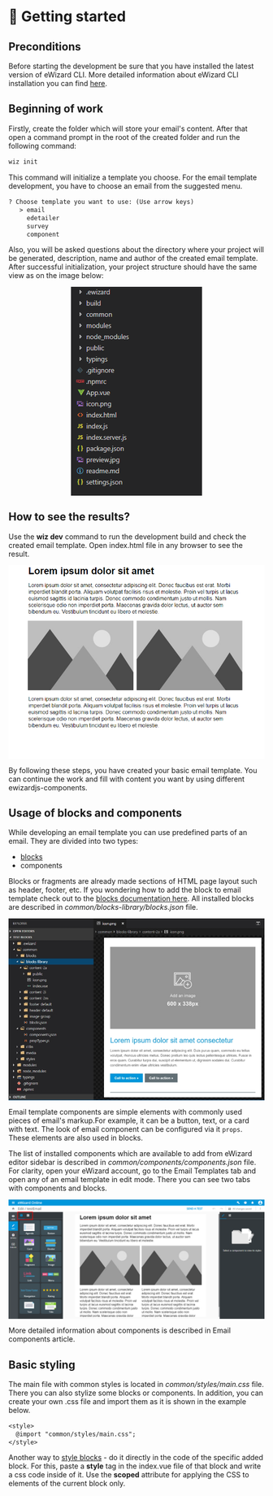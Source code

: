 # :email: Getting started

## Preconditions

Before starting the development be sure that you have installed the latest version of eWizard CLI. More detailed information about eWizard CLI installation you can find [here](../Installation.html). 

## Beginning of work

Firstly, create the folder which will store your email's content. After that open a command prompt in the root of the created folder and run the following command: 
```bash
wiz init
```
This command will initialize a template you choose. For the email template development, you have to choose an email from the suggested menu. 
```bash{2}
? Choose template you want to use: (Use arrow keys)
   > email
     edetailer
     survey
     component
```
Also, you will be asked questions about the directory where your project will be generated, description, name and author of the created email template. After successful initialization, your project structure should have the same view as on the image below: 

<img src="../../media/images/folderStructure.png" alt="folderStructure" style="display: block; margin: 0 auto;">

## How to see the results?

Use the **wiz dev** command to run the development build and check the created email template. Open index.html file in any browser to see the result.

<img src="../../media/images/emailResult.png" alt="emailResult" style="display: block; margin: 0 auto;">

By following these steps, you have created your basic email template. You can continue the work and fill with content you want by using different ewizardjs-components.

## Usage of blocks and components 

While developing an email template you can use predefined parts of an email. They are divided into two types:

* [blocks](/documentation/email-development/blocks.html)
* components

Blocks or fragments are already made sections of HTML page layout such as header, footer, etc. If you wondering how to add the block to email template check out to the [blocks documentation here](/documentation/email-development/blocks.html#adding-block-to-et). All installed blocks are described in *common/blocks-library/blocks.json* file.

<img src="../../media/images/blockExample.png" alt="blockExample" style="display: block; margin: 0 auto;">

Email template components are simple elements with commonly used pieces of email's markup.For example, it can be a button, text, or a card with text. The look of email component can be configured via it `props`. These elements are also used in blocks. 

The list of installed components which are available to add from eWizard editor sidebar is described in *common/components/components.json* file.
For clarity, open your eWizard account, go to the Email Templates tab and open any of an email template in edit mode. There you can see two tabs with components and blocks.

<img src="../../media/images/editMode.png" alt="editMode " style="display: block; margin: 0 auto;">

More detailed information about components is described in Email components article.

## Basic styling

The main file with common styles is located in *common/styles/main.css* file. There you can also stylize some blocks or components. In addition, you can create your own .css file and import them as it is shown in the example below.

```html{2}
<style>
  @import "common/styles/main.css";
</style>
```

Another way to [style blocks](./blocks.html#block-styling) - do it directly in the code of the specific added block. For this, paste a **style** tag in the index.vue file of that block and write a css code inside of it. Use the **scoped** attribute for applying the CSS to elements of the current block only.






